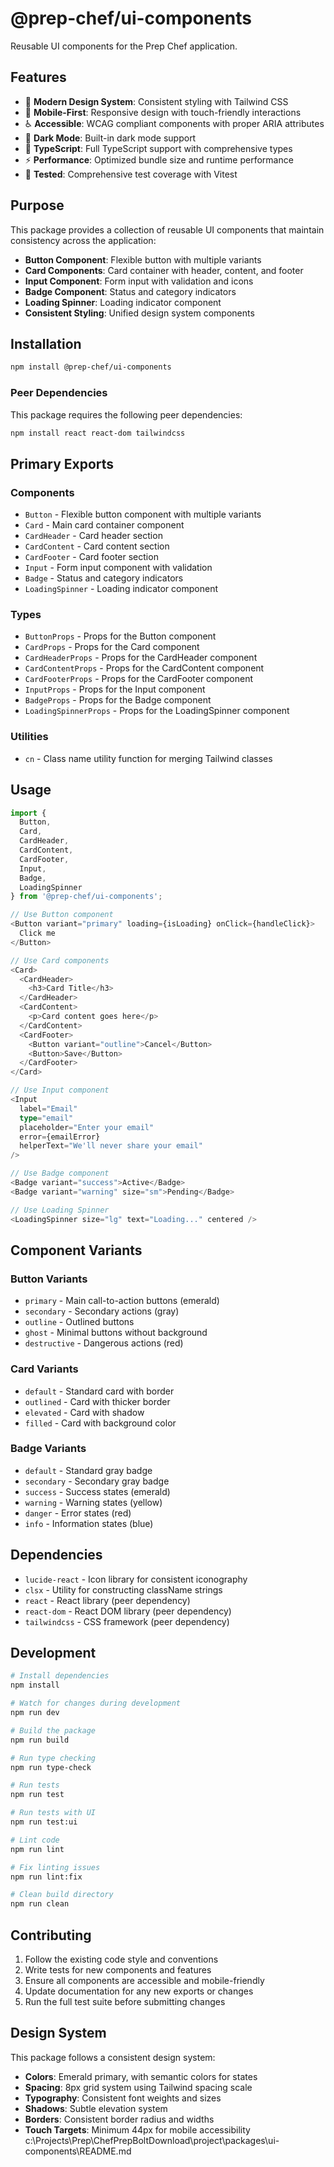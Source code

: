 # @prep-chef/ui-components

Reusable UI components for the Prep Chef application.

## Features

- 🎨 **Modern Design System**: Consistent styling with Tailwind CSS
- 📱 **Mobile-First**: Responsive design with touch-friendly interactions
- ♿ **Accessible**: WCAG compliant components with proper ARIA attributes
- 🌙 **Dark Mode**: Built-in dark mode support
- 🔧 **TypeScript**: Full TypeScript support with comprehensive types
- ⚡ **Performance**: Optimized bundle size and runtime performance
- 🧪 **Tested**: Comprehensive test coverage with Vitest

## Purpose

This package provides a collection of reusable UI components that maintain consistency across the application:

- **Button Component**: Flexible button with multiple variants
- **Card Components**: Card container with header, content, and footer
- **Input Component**: Form input with validation and icons
- **Badge Component**: Status and category indicators
- **Loading Spinner**: Loading indicator component
- **Consistent Styling**: Unified design system components

## Installation

```bash
npm install @prep-chef/ui-components
```

### Peer Dependencies

This package requires the following peer dependencies:

```bash
npm install react react-dom tailwindcss
```

## Primary Exports

### Components
- `Button` - Flexible button component with multiple variants
- `Card` - Main card container component
- `CardHeader` - Card header section
- `CardContent` - Card content section
- `CardFooter` - Card footer section
- `Input` - Form input component with validation
- `Badge` - Status and category indicators
- `LoadingSpinner` - Loading indicator component

### Types
- `ButtonProps` - Props for the Button component
- `CardProps` - Props for the Card component
- `CardHeaderProps` - Props for the CardHeader component
- `CardContentProps` - Props for the CardContent component
- `CardFooterProps` - Props for the CardFooter component
- `InputProps` - Props for the Input component
- `BadgeProps` - Props for the Badge component
- `LoadingSpinnerProps` - Props for the LoadingSpinner component

### Utilities
- `cn` - Class name utility function for merging Tailwind classes

## Usage

```typescript
import {
  Button,
  Card,
  CardHeader,
  CardContent,
  CardFooter,
  Input,
  Badge,
  LoadingSpinner
} from '@prep-chef/ui-components';

// Use Button component
<Button variant="primary" loading={isLoading} onClick={handleClick}>
  Click me
</Button>

// Use Card components
<Card>
  <CardHeader>
    <h3>Card Title</h3>
  </CardHeader>
  <CardContent>
    <p>Card content goes here</p>
  </CardContent>
  <CardFooter>
    <Button variant="outline">Cancel</Button>
    <Button>Save</Button>
  </CardFooter>
</Card>

// Use Input component
<Input
  label="Email"
  type="email"
  placeholder="Enter your email"
  error={emailError}
  helperText="We'll never share your email"
/>

// Use Badge component
<Badge variant="success">Active</Badge>
<Badge variant="warning" size="sm">Pending</Badge>

// Use Loading Spinner
<LoadingSpinner size="lg" text="Loading..." centered />
```

## Component Variants

### Button Variants
- `primary` - Main call-to-action buttons (emerald)
- `secondary` - Secondary actions (gray)
- `outline` - Outlined buttons
- `ghost` - Minimal buttons without background
- `destructive` - Dangerous actions (red)

### Card Variants
- `default` - Standard card with border
- `outlined` - Card with thicker border
- `elevated` - Card with shadow
- `filled` - Card with background color

### Badge Variants
- `default` - Standard gray badge
- `secondary` - Secondary gray badge
- `success` - Success states (emerald)
- `warning` - Warning states (yellow)
- `danger` - Error states (red)
- `info` - Information states (blue)

## Dependencies

- `lucide-react` - Icon library for consistent iconography
- `clsx` - Utility for constructing className strings
- `react` - React library (peer dependency)
- `react-dom` - React DOM library (peer dependency)
- `tailwindcss` - CSS framework (peer dependency)

## Development

```bash
# Install dependencies
npm install

# Watch for changes during development
npm run dev

# Build the package
npm run build

# Run type checking
npm run type-check

# Run tests
npm run test

# Run tests with UI
npm run test:ui

# Lint code
npm run lint

# Fix linting issues
npm run lint:fix

# Clean build directory
npm run clean
```

## Contributing

1. Follow the existing code style and conventions
2. Write tests for new components and features
3. Ensure all components are accessible and mobile-friendly
4. Update documentation for any new exports or changes
5. Run the full test suite before submitting changes

## Design System

This package follows a consistent design system:

- **Colors**: Emerald primary, with semantic colors for states
- **Spacing**: 8px grid system using Tailwind spacing scale
- **Typography**: Consistent font weights and sizes
- **Shadows**: Subtle elevation system
- **Borders**: Consistent border radius and widths
- **Touch Targets**: Minimum 44px for mobile accessibility
<parameter name="filePath">c:\Projects\Prep\ChefPrepBoltDownload\project\packages\ui-components\README.md
